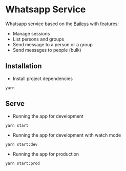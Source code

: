 # Whatsapp Service

Whatsapp service based on the [Baileys](https://github.com/adiwajshing/Baileys) with features:

- Manage sessions
- List persons and groups
- Send message to a person or a group
- Send messages to people (bulk)

## Installation

- Install project dependencies

```shell
yarn
```

## Serve

- Running the app for development

```shell
yarn start
```

- Running the app for development with watch mode

```shell
yarn start:dev
```

- Running the app for production

```shell
yarn start:prod
```
